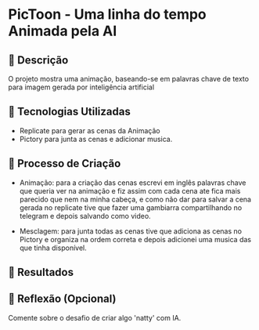 # PicToon - Uma linha do tempo Animada pela AI

## 📒 Descrição
O projeto mostra uma animação, baseando-se em palavras chave de texto para imagem gerada por inteligência artificial

## 🤖 Tecnologias Utilizadas
 - Replicate para gerar as cenas da Animação
 - Pictory para junta as cenas e adicionar musica.

## 🧐 Processo de Criação
- Animação: para a criação das cenas escrevi em inglês palavras chave que queria ver na animação e fiz assim com cada cena ate fica mais parecido que nem na minha cabeça, e como não dar para salvar a cena gerada no replicate tive que fazer uma gambiarra compartilhando no telegram e depois salvando como video.

- Mesclagem: para junta todas as cenas tive que adiciona as cenas no Pictory e organiza na ordem correta e depois adicionei uma musica das que tinha disponível.

## 🚀 Resultados



## 💭 Reflexão (Opcional)
Comente sobre o desafio de criar algo 'natty' com IA.